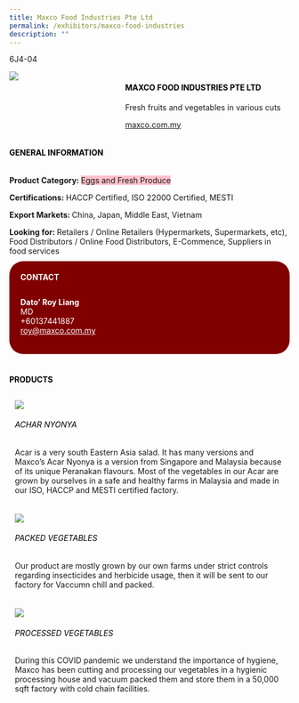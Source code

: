 ```yaml
---
title: Maxco Food Industries Pte Ltd
permalink: /exhibitors/maxco-food-industries
description: ""
---
```

<head>
	<div class="flex-paragraph">
		<!--hi there! this is a comment and will provide you with instructional guides-->
		<!--insert booth number here!-->
		<p style="text-transform: uppercase">6J4-04</p></div>
			<div class="flex-container" style="display: flex; flex-wrap: wrap;">
				<!--insert DOWNLOAD link of company logo between the " marks!-->
			<div class="card sgds" style="flex: 1 1 40%; display: block;"><img src="https://drive.google.com/u/0/uc?id=1UslPXfeCvtNTakU86wDJmgD-0T4W8Zz2&export=download"></div>
	<div class="card-sgds" style="flex: 1 1 58%; display: block; margin-left: 3px">
		<h4 style="text-transform: uppercase; color: black;"><!--insert the exhibitor's name between the <b> tags here--><b>Maxco Food Industries Pte Ltd</b></h4><!--insert the exhibitor's description between the <p> tags here-->
		<p>Fresh fruits and vegetables in various cuts</p>
		<!--insert the exhibitor's website link, making sure there is "https:// www." present please. make sure the entire https link goes in between the " marks-->
		<p><a href="https://www.maxco.com.my" target="_blank"><!--insert the www website link here (no need for https)-->maxco.com.my</a></p>
	</div>
</div>
</head>

<body>
	<h4 style="text-transform: uppercase; color: black;"><b>General Information</b></h4>
		<div class="flex-container" style="display: flex; flex-wrap: wrap;">
			<div class="card sgds" style="flex: 1 1 65%; display: block; align-self: stretch">
			<div class="flex-paragraph">
			<p><b>Product Category: </b><span style=" background-color: pink; border-radius: 10 px;"><!--insert the exhibitor's pdt cat between the <p> tags here-->Eggs and Fresh Produce</span></p> 
				<p><b>Certifications: </b><!--insert all the exhibitor's certifications between the </b> and </p> here-->HACCP Certified, ISO 22000 Certified, MESTI</p>
			<p><b>Export Markets: </b><!--insert all the exhibitor's export markets between the </b> and </p> here-->China, Japan, Middle East, Vietnam</p>
			<p style="margin-bottom: 10px;"><b>Looking for: </b><!--insert all the exhibitor's potential business partners between the </b> and </p> here-->Retailers / Online Retailers (Hypermarkets, Supermarkets, etc), Food Distributors / Online Food Distributors, E-Commence, Suppliers in food services</p>
			</div>
		</div>
		<div class="card sgds" style="flex: 1 1 35%; padding: 10px; display: block; background-color: maroon; border-radius: 25px; align-self: center;">
		<h4 style="color: white; margin-top: 10px; margin-left: 10px;">CONTACT</h4>
		<div class="flex-paragraph">
			<!--replace with exhibitor's: -->
			<p style="padding: 10px; color: white;"><b><!-- POC name-->Dato’ Roy Liang</b><br><!-- designation-->MD<br><!--contact number-->+60137441887<br><!-- for linking purposes, insert their email after "mailto:"...--><a href="mailto:roy@maxco.com.my" style="color: white;"><!--...and also include the display email before </a> here-->roy@maxco.com.my</a></p>
		</div>
			</div>
		</div>
	<br>
		<h4 style="text-transform: uppercase; color: black;"><b>products</b></h4>
<div style="display: flex; flex-wrap: wrap;">
  <div class="card sgds" style="flex: 1 1 47%; margin: 10px; display: block;"><!--insert the exhibitor's DOWNLOAD image for product between the " marks here-->
	<div class="flex-image" style="display: block;"><img src="https://drive.google.com/u/0/uc?id=1vDTsVs6QFqE3AVreubW_I21SdFL5VKne&export=download"></div>
	<div class="flex-paragraph">
		<h6 style="text-transform: uppercase; color: black;"><!--insert product name before </h6> and product description after <p>-->Achar Nyonya</h6>
		<p>Acar is a very south Eastern Asia salad. It has many versions and Maxco’s Acar Nyonya is a version from Singapore and Malaysia because of its unique Peranakan flavours. Most of the vegetables in our Acar are grown by ourselves in a safe and healthy farms in Malaysia and made in our ISO, HACCP and MESTI certified factory. </p></div>
	</div>
		<div class="card sgds" style="flex: 1 1 47%; margin: 10px; display: block;">
		<div class="flex-image" style="display: block;"><img src="https://drive.google.com/u/0/uc?id=1q5ycVlI6CbBjdCj-pwLuJ86Urtmwy8nW&export=download"></div>
	<div class="flex-paragraph">
		<h6 style="text-transform: uppercase; color: black;">Packed vegetables</h6>
		<p>Our product are mostly grown by our own farms under strict controls regarding insecticides and herbicide usage, then it will be sent to our factory for Vaccumn chill and packed. </p></div>
	</div>
		<div class="card sgds" style="flex: 1 1 47%; margin: 10px; display: block;">
		<div class="flex-image" style="display: block;"><img src="https://drive.google.com/u/0/uc?id=1nWjy2tLzYLRKkgfaLQvXeQ8sZDwKTJDu&export=download"></div>
	<div class="flex-paragraph">
		<h6 style="text-transform: uppercase; color: black;">Processed vegetables</h6>
		<p>During this COVID pandemic we understand the importance of hygiene, Maxco has been cutting and processing our vegetables in a hygienic processing house and vacuum packed them and store them in a 50,000 sqft factory with cold chain facilities. </p></div>
		</div>
	<!--don't delete these 2 tags. double check how the layout looks on the right too and lemme know if there are any problems! thank u so much for ur hardwork!-->
	</div>
</body>